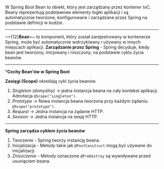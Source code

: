 W Spring Boot Bean to obiekt, który jest zarządzany przez kontener IoC.
Beany reprezentują podstawowe elementy logiki aplikacji i są automatycznie tworzone, konfigurowane i zarządzane przez Spring na podstawie definicji w kodzie.

---
~={12}**Bean**=~ to komponent, który został zarejestrowany w kontenerze Spring, może być automatycznie wstrzykiwany i używany w innych miejscach aplikacji.
**Zarządzanie przez Spring** - Spring decyduje, kiedy bean jest tworzony, inicjowany i niszczony, na podstawie cyklu życia beanów.

---
***Cechy Bean'ów w Spring Boot**

**Zasięgi (Scope)** określają cykl życia beanów.
1. *Singleton (domyślny)* -> jedna instancja beana na cały kontekst aplikacji. Adnotacja `@Scope("singleton")`.
2. *Prototype* -> Nowa instancja beana tworzona przy każdym żądaniu. `@Scope("prototype")`.
3. *Request* -> Jedna instancja na żądanie HTTP.
4. *Session* -> Jedna instancja na sesję HTTP.

---
**Spring zarządza cyklem życia beanów**
1. Tworzenie - Spring tworzy instancję beana.
2. Inicjalizacja - Metody takie jak `@PostConstruct` mogą być używane do inicjalizacji.
3. *Zniszczenie* - Metody oznaczone `@PreDestroy` są wywoływane przed usunięciem beana.